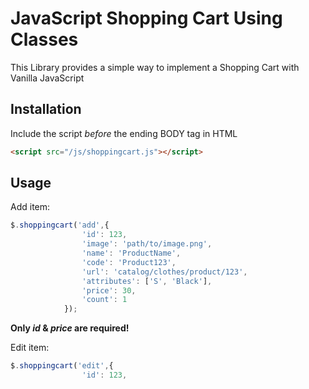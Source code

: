 # JavaScript Shopping Cart Using Classes
This Library provides a simple way to implement a Shopping Cart with Vanilla JavaScript

## Installation

Include the script *before* the ending BODY tag in HTML 

```html
<script src="/js/shoppingcart.js"></script>
```

## Usage

Add item:

```javascript
$.shoppingcart('add',{
				'id': 123,
				'image': 'path/to/image.png',
				'name': 'ProductName',
				'code': 'Product123',
				'url': 'catalog/clothes/product/123',
				'attributes': ['S', 'Black'],
				'price': 30,
				'count': 1
			});
```

**Only *id* & *price* are required!**

Edit item:
```javascript
$.shoppingcart('edit',{
				'id': 123,
